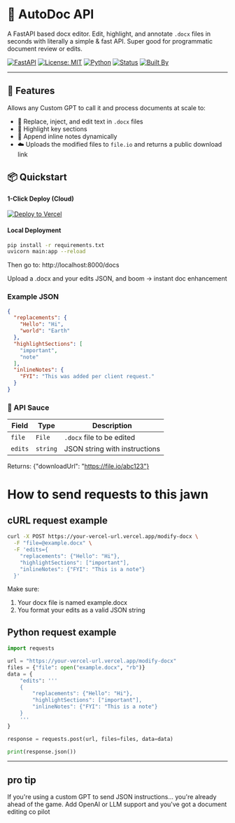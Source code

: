 # 📝 AutoDoc API

A FastAPI based docx editor. Edit, highlight, and annotate `.docx` files in seconds with literally a simple & fast API. Super good for programmatic document review or edits.

[![FastAPI](https://img.shields.io/badge/FastAPI-🔋%20Fast%20&%20Simple-brightgreen)](https://fastapi.tiangolo.com/)
[![License: MIT](https://img.shields.io/badge/license-MIT-blue.svg)](LICENSE)
[![Python](https://img.shields.io/badge/python-3.9%2B-blue)](https://www.python.org/)
[![Status](https://img.shields.io/badge/status-beta-yellow)](https://github.com/YOUR_USERNAME/fastapi-docx-editor)
[![Built By](https://img.shields.io/badge/Made%20By-Yasir%20Ahmed-orange)](https://github.com/YOUR_USERNAME/fastapi-docx-editor)

---

## 🚀 Features

Allows any Custom GPT to call it and process documents at scale to:

- 🔄 Replace, inject, and edit text in `.docx` files
- 🎯 Highlight key sections
- 💬 Append inline notes dynamically
- ☁️ Uploads the modified files to `file.io` and returns a public download link

## 📦 Quickstart

#### 1-Click Deploy (Cloud)
[![Deploy to Vercel](https://vercel.com/button)](https://vercel.com/new/clone?repository-url=https://github.com/yasir-ai/fastapi-docx-editor)

#### Local Deployment

```bash
pip install -r requirements.txt
uvicorn main:app --reload
```
Then go to: http://localhost:8000/docs

Upload a .docx and your edits JSON, and boom -> instant doc enhancement

### Example JSON

```json
{
  "replacements": {
    "Hello": "Hi",
    "world": "Earth"
  },
  "highlightSections": [
    "important",
    "note"
  ],
  "inlineNotes": {
    "FYI": "This was added per client request."
  }
}
```

### 🧪 API Sauce

| Field   | Type     | Description                   |
| ------- | -------- | ----------------------------- |
| `file`  | `File`   | `.docx` file to be edited     |
| `edits` | `string` | JSON string with instructions |

Returns: {"downloadUrl": "https://file.io/abc123"}


# How to send requests to this jawn

## cURL request example
```bash
curl -X POST https://your-vercel-url.vercel.app/modify-docx \
  -F "file=@example.docx" \
  -F 'edits={
    "replacements": {"Hello": "Hi"},
    "highlightSections": ["important"],
    "inlineNotes": {"FYI": "This is a note"}
  }'
```
Make sure:
1) Your docx file is named example.docx
2) You format your edits as a valid JSON string

## Python request example
```python
import requests

url = "https://your-vercel-url.vercel.app/modify-docx"
files = {"file": open("example.docx", "rb")}
data = {
    "edits": '''
    {
        "replacements": {"Hello": "Hi"},
        "highlightSections": ["important"],
        "inlineNotes": {"FYI": "This is a note"}
    }
    '''
}

response = requests.post(url, files=files, data=data)

print(response.json())
```

---

## pro tip
If you're using a custom GPT to send JSON instructions… you're already ahead of the game. Add OpenAI or LLM support and you've got a document editing co pilot
